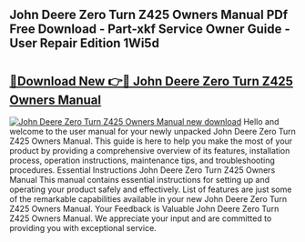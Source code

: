 ## John Deere Zero Turn Z425 Owners Manual PDf Free Download - Part-xkf Service Owner Guide - User Repair Edition 1Wi5d

# <h2><a href="http://bc92365.oget.top/?id=John+Deere+Zero+Turn+Z425+Owners+Manual">🔗Download New 👉🔴 John Deere Zero Turn Z425 Owners Manual</a></h2>

[![John Deere Zero Turn Z425 Owners Manual new download](https://i.imgur.com/5g1atiW.png)](http://bc92365.oget.top/?id=John+Deere+Zero+Turn+Z425+Owners+Manual)
Hello and welcome to the user manual for your newly unpacked John Deere Zero Turn Z425 Owners Manual. This guide is here to help you make the most of your product by providing a comprehensive overview of its features, installation process, operation instructions, maintenance tips, and troubleshooting procedures. Essential Instructions John Deere Zero Turn Z425 Owners Manual This manual contains essential instructions for setting up and operating your product safely and effectively. List of features are just some of the remarkable capabilities available in your new John Deere Zero Turn Z425 Owners Manual. Your Feedback is Valuable John Deere Zero Turn Z425 Owners Manual. We appreciate your input and are committed to providing you with exceptional service.
